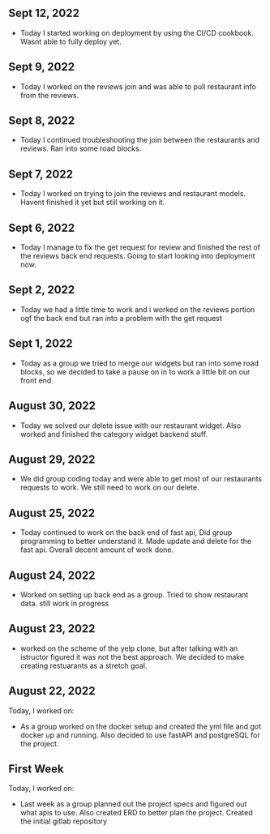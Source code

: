 ## Sept 12, 2022
* Today I started working on deployment by using the CI/CD cookbook. Wasnt able to fully deploy yet.

## Sept 9, 2022
* Today I worked on the reviews join and was able to pull restaurant info from the reviews.

## Sept 8, 2022
* Today I continued troubleshooting the join between the restaurants and reviews. Ran into some road blocks.

## Sept 7, 2022
* Today I worked on trying to join the reviews and restaurant models. Havent finished it yet but still working on it.

## Sept 6, 2022
* Today I manage to fix the get request for review and finished the rest of the reviews back end requests. Going to start looking into deployment now.

## Sept 2, 2022
* Today we had a little time to work and i worked on the reviews portion ogf the back end but ran into a problem with the get request

## Sept 1, 2022
* Today as a group we tried to merge our widgets but ran into some road blocks, so we decided to take a pause on in to work a little bit on our front end.

## August 30, 2022
* Today we solved our delete issue with our restaurant widget. Also worked and finished the category widget backend stuff.

## August 29, 2022
* We did group coding today and were able to get most of our restaurants requests to work. We still need to work on our delete.

## August 25, 2022
* Today continued to work on the back end of fast api, Did group programming to better understand it. Made update and delete for the fast api. Overall decent amount of work done.

## August 24, 2022
* Worked on setting up back end as a group. Tried to show restaurant data. still work in progress

## August 23, 2022
* worked on the scheme of the yelp clone, but after talking with an istructor figured it was not the best approach. We decided to make creating restuarants as a stretch goal.

## August 22, 2022
Today, I worked on:
* As a group worked on the docker setup and created the yml file and got docker up and running. Also decided to use fastAPI and postgreSQL for the project.

## First Week
Today, I worked on:
* Last week as a group planned out the project specs and figured out what apis to use. Also created ERD to better plan the project. Created the initial gitlab repository